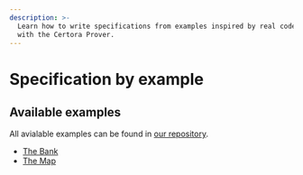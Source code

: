 ```yaml
---
description: >-
  Learn how to write specifications from examples inspired by real code verified
  with the Certora Prover.
---
```


# Specification by example

## Available examples

All avialable examples can be found in [our repository](https://github.com/Certora/CertoraProverSupplementary/tree/master/Examples).

* [The Bank](specification-basics-in-specify/)
* [The Map](from-basic-to-advanced/)

